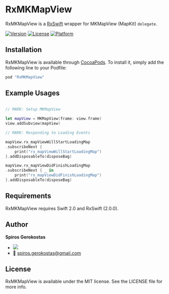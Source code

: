 RxMKMapView
===

RxMKMapView is a [RxSwift](https://github.com/ReactiveX/RxSwift) wrapper for MKMapView (MapKit) `delegate`.

[![Version](https://img.shields.io/cocoapods/v/RxMKMapView.svg?style=flat)](http://cocoapods.org/pods/RxMKMapView)
[![License](https://img.shields.io/cocoapods/l/RxMKMapView.svg?style=flat)](http://cocoapods.org/pods/RxMKMapView)
[![Platform](https://img.shields.io/cocoapods/p/RxMKMapView.svg?style=flat)](http://cocoapods.org/pods/RxMKMapView)

## Installation

RxMKMapView is available through [CocoaPods](http://cocoapods.org). To install
it, simply add the following line to your Podfile:

```ruby
pod "RxMKMapView"
```

## Example Usages

```swift

// MARK: Setup MKMapView

let mapView = MKMapView(frame: view.frame)
view.addSubview(mapView)

// MARK: Responding to Loading Events

mapView.rx_mapViewWillStartLoadingMap
.subscribeNext {
	print("rx_mapViewWillStartLoadingMap")
}.addDisposableTo(disposeBag)

mapView.rx_mapViewDidFinishLoadingMap
.subscribeNext { _ in
	print("rx_mapViewDidFinishLoadingMap")
}.addDisposableTo(disposeBag)

```

## Requirements

RxMKMapView requires Swift 2.0 and RxSwift (2.0.0).

## Author

__Spiros Gerokostas__ 

- [![](https://img.shields.io/badge/twitter-sger-brightgreen.svg)](https://twitter.com/sger) 
- :email: spiros.gerokostas@gmail.com

## License

RxMKMapView is available under the MIT license. See the LICENSE file for more info.

